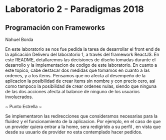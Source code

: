 # Laboratorio 2 - Paradigmas 2018




## Programación con Frameworks



Nahuel Borda



En este laboratorio se nos fue pedida la tarea de desarrollar el front end de 
la aplicación Deliveru del laboratorio 1, a través del framework ReactJS.
En este README, detallaremos las decisiones de diseño tomadas durante el 
desarrollo y la implementacion de codigo de este laboratorio.
En cuanto a este topico, cabe destacar dos medidas que tomamos en cuanto a las
ordenes, y a los items. Pensamos que no afecta al desempeño de la aplicacion
la posibilidad de crear items sin nombre y con precio cero, asi como tampoco
la posibilidad de crear ordenes nulas, siendo que ninguna de las dos acciones
afecta al balance de ninguno de los usuarios involucrados. 



~ Punto Estrella ~ 

Se implementaron las redirecciones que consideramos necesarias para la fluidez 
y el funcionamiento de la aplicacion. Por ejemplo, en el caso de que un provider 
quiera entrar a la home, sera redigirido a su perfil , en vista que desde
su usuario de provider no esta contemplado hacer pedidos.